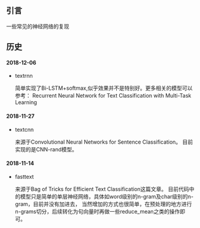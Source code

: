 ## 引言
一些常见的神经网络的复现

## 历史
#### 2018-12-06
* textrnn

    简单实现了Bi-LSTM+softmax,似乎效果并不是特别好。更多相关的模型可以参考：
    Recurrent Neural Network for Text Classification with Multi-Task Learning
    
#### 2018-11-27
* textcnn

    来源于Convolutional Neural Networks for Sentence Classification。
    目前实现的是CNN-rand模型。
    
#### 2018-11-14
* fasttext

    来源于Bag of Tricks for Efficient Text Classification这篇文章。
    目前代码中的模型只是简单的单层神经网络，具体如word级别的n-gram及char级别的n-gram，目前并没有加进去，
    当然增加的方式也很简单，在预处理的地方进行n-grams切分，后续转化为句向量时再做一些reduce_mean之类的操作即可。
    
